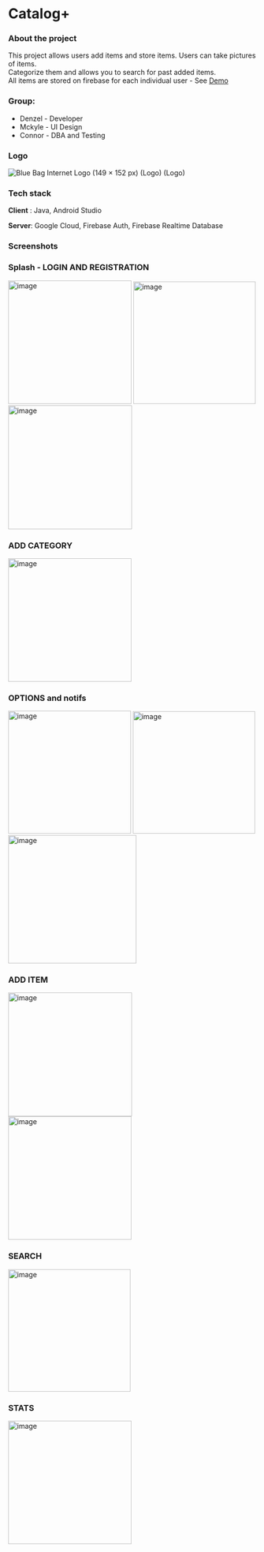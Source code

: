 # Catalog+

### About the project

This project allows users add items and store items. Users can take pictures of items. <br />
Categorize them and allows you to search for past added items. <br />
All items are stored on firebase for each individual user - See [Demo](https://youtu.be/nUPYDKHNbQI)

### Group:

- Denzel - Developer
- Mckyle - UI Design
- Connor - DBA and Testing

### Logo

![Blue Bag Internet Logo (149 × 152 px) (Logo) (Logo)](https://user-images.githubusercontent.com/77748858/171830385-581cd9f3-f28a-4ab6-9bd7-d205a646eb64.png)

### Tech stack

**Client** : Java, Android Studio

**Server**: Google Cloud, Firebase Auth, Firebase Realtime Database

### Screenshots

### Splash - LOGIN AND REGISTRATION

<img width="250" alt="image" src="https://github.com/Denzel-Witbooi/OPSC7311_CatalogA_POE/assets/77748858/b660d620-b481-464d-a616-55e812d693c9">
<img width="248" alt="image" src="https://github.com/Denzel-Witbooi/OPSC7311_CatalogA_POE/assets/77748858/16bd7a9f-a4b3-46fd-ad6a-4a5459265977">
<img width="251" alt="image" src="https://github.com/Denzel-Witbooi/OPSC7311_CatalogA_POE/assets/77748858/7214fb1a-82a4-4f51-8254-f295d21eae7e">

### ADD CATEGORY

<img width="250" alt="image" src="https://github.com/Denzel-Witbooi/OPSC7311_CatalogA_POE/assets/77748858/8ec558ca-45b2-4560-93c0-2d63273e42f9">

### OPTIONS and notifs

<img width="249" alt="image" src="https://github.com/Denzel-Witbooi/OPSC7311_CatalogA_POE/assets/77748858/0e02a722-95b0-49d9-879f-f20cece2fc30">
<img width="248" alt="image" src="https://github.com/Denzel-Witbooi/OPSC7311_CatalogA_POE/assets/77748858/cd18c516-fd20-478b-8d0a-7505a71fde45">
<img width="260" alt="image" src="https://github.com/Denzel-Witbooi/OPSC7311_CatalogA_POE/assets/77748858/e442d4d8-9f85-425e-9a1c-1b3f9ccc8635">

### ADD ITEM

<img width="251" alt="image" src="https://github.com/Denzel-Witbooi/OPSC7311_CatalogA_POE/assets/77748858/efbeef81-de2f-431f-a0f4-e20120d51c33">
<img width="250" alt="image" src="https://github.com/Denzel-Witbooi/OPSC7311_CatalogA_POE/assets/77748858/c74ed092-cd4c-441c-b8a3-6c6a3bc74486">

### SEARCH

<img width="248" alt="image" src="https://github.com/Denzel-Witbooi/OPSC7311_CatalogA_POE/assets/77748858/22cfc4b3-fd8c-4ed6-8004-c05694eeffb4">

### STATS

<img width="250" alt="image" src="https://github.com/Denzel-Witbooi/OPSC7311_CatalogA_POE/assets/77748858/204c6d58-73bc-4960-9cbc-ce3a5091d1e4">

